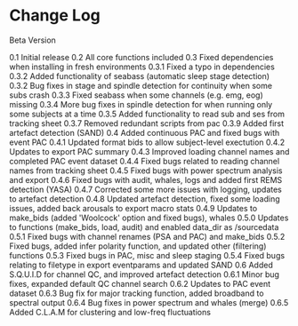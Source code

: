 
# Change Log

Beta Version

0.1 Initial release
0.2 All core functions included
0.3 Fixed dependencies when installing in fresh environments
0.3.1 Fixed a typo in dependencies
0.3.2 Added functionality of seabass (automatic sleep stage detection)
0.3.2 Bug fixes in stage and spindle detection for continuity when some subs crash
0.3.3 Fixed seabass when some channels (e.g. emg, eog) missing
0.3.4 More bug fixes in spindle detection for when running only some subjects at a time
0.3.5 Added functionality to read sub and ses from tracking sheet
0.3.7 Removed redundant scripts from pac
0.3.9 Added first artefact detection (SAND)
0.4 Added continuous PAC and fixed bugs with event PAC
0.4.1 Updated format bids to allow subject-level exectution
0.4.2 Updates to export PAC summary
0.4.3 Improved loading channel names and completed PAC event dataset
0.4.4 Fixed bugs related to reading channel names from tracking sheet
0.4.5 Fixed bugs with power spectrum analysis and export
0.4.6 Fixed bugs with audit, whales, logs and added first REMS detection (YASA)
0.4.7 Corrected some more issues with logging, updates to artefact detection
0.4.8 Updated artefact detection, fixed some loading issues, added back arousals to export macro stats
0.4.9 Updates to make_bids (added 'Woolcock' option and fixed bugs), whales
0.5.0 Updates to functions (make_bids, load, audit) and enabled data_dir as /sourcedata
0.5.1 Fixed bugs with channel renames (PSA and PAC) and make_bids
0.5.2 Fixed bugs, added infer polarity function, and updated other (filtering) functions
0.5.3 Fixed bugs in PAC, misc and sleep staging
0.5.4 Fixed bugs relating to filetype in export eventparams and updated SAND
0.6 Added S.Q.U.I.D for channel QC, and improved artefact detection
0.6.1 Minor bug fixes, expanded default QC channel search
0.6.2 Updates to PAC event dataset
0.6.3 Bug fix for major tracking function, added broadband to spectral output
0.6.4 Bug fixes in power spectrum and whales (merge)
0.6.5 Added C.L.A.M for clustering and low-freq fluctuations